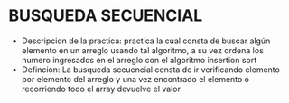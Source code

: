 # BUSQUEDA SECUENCIAL

- Descripcion de la practica: practica la cual consta de buscar algún elemento en un arreglo usando tal algoritmo, a su vez ordena los numero ingresados en el arreglo con el algoritmo insertion sort
- Defincion: La busqueda secuencial consta de ir verificando elemento por elemento del arreglo y una vez encontrado el elemento o recorriendo todo el array devuelve el valor
 
